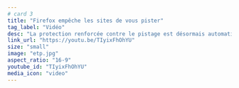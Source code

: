 ```yaml
---
# card 3
title: "Firefox empêche les sites de vous pister"
tag_label: "Vidéo"
desc: "La protection renforcée contre le pistage est désormais automatique avec Firefox, empêchant les site des vous suivre."
link_url: "https://youtu.be/TIyixFhOhYU"
size: "small"
image: "etp.jpg"
aspect_ratio: "16-9"
youtube_id: "TIyixFhOhYU"
media_icon: "video"
---
```

